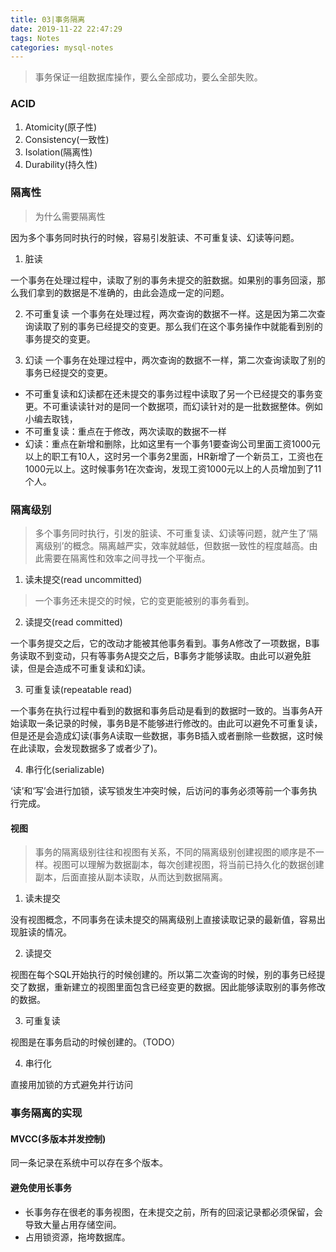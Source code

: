 ```yaml
---
title: 03|事务隔离
date: 2019-11-22 22:47:29
tags: Notes
categories: mysql-notes 
---
```


> 事务保证一组数据库操作，要么全部成功，要么全部失败。

### ACID
1. Atomicity(原子性)
2. Consistency(一致性)
3. Isolation(隔离性)
4. Durability(持久性)

### 隔离性
> 为什么需要隔离性

因为多个事务同时执行的时候，容易引发脏读、不可重复读、幻读等问题。

1. 脏读

一个事务在处理过程中，读取了别的事务未提交的脏数据。如果别的事务回滚，那么我们拿到的数据是不准确的，由此会造成一定的问题。

2. 不可重复读
一个事务在处理过程，两次查询的数据不一样。这是因为第二次查询读取了别的事务已经提交的变更。那么我们在这个事务操作中就能看到别的事务提交的变更。

3. 幻读
一个事务在处理过程中，两次查询的数据不一样，第二次查询读取了别的事务已经提交的变更。

+ 不可重复读和幻读都在还未提交的事务过程中读取了另一个已经提交的事务变更。不可重读读针对的是同一个数据项，而幻读针对的是一批数据整体。例如小编去取钱，
+ 不可重复读：重点在于修改，两次读取的数据不一样
+ 幻读：重点在新增和删除，比如这里有一个事务1要查询公司里面工资1000元以上的职工有10人，这时另一个事务2里面，HR新增了一个新员工，工资也在1000元以上。这时候事务1在次查询，发现工资1000元以上的人员增加到了11个人。


### 隔离级别
> 多个事务同时执行，引发的脏读、不可重复读、幻读等问题，就产生了‘隔离级别’的概念。隔离越严实，效率就越低，但数据一致性的程度越高。由此需要在隔离性和效率之间寻找一个平衡点。

1. 读未提交(read uncommitted)

> 一个事务还未提交的时候，它的变更能被别的事务看到。

2. 读提交(read committed)

一个事务提交之后，它的改动才能被其他事务看到。事务A修改了一项数据，B事务读取不到变动，只有等事务A提交之后，B事务才能够读取。由此可以避免脏读，但是会造成不可重复读和幻读。

3. 可重复读(repeatable read)

一个事务在执行过程中看到的数据和事务启动是看到的数据时一致的。当事务A开始读取一条记录的时候，事务B是不能够进行修改的。由此可以避免不可重复读，但是还是会造成幻读(事务A读取一些数据，事务B插入或者删除一些数据，这时候在此读取，会发现数据多了或者少了)。

4. 串行化(serializable)

‘读’和‘写’会进行加锁，读写锁发生冲突时候，后访问的事务必须等前一个事务执行完成。

#### 视图
> 事务的隔离级别往往和视图有关系，不同的隔离级别创建视图的顺序是不一样。视图可以理解为数据副本，每次创建视图，将当前已持久化的数据创建副本，后面直接从副本读取，从而达到数据隔离。

1. 读未提交

没有视图概念，不同事务在读未提交的隔离级别上直接读取记录的最新值，容易出现脏读的情况。

2. 读提交

视图在每个SQL开始执行的时候创建的。所以第二次查询的时候，别的事务已经提交了数据，重新建立的视图里面包含已经变更的数据。因此能够读取别的事务修改的数据。

3. 可重复读

视图是在事务启动的时候创建的。（TODO）

4. 串行化

直接用加锁的方式避免并行访问

### 事务隔离的实现
#### MVCC(多版本并发控制)
同一条记录在系统中可以存在多个版本。

#### 避免使用长事务
+ 长事务存在很老的事务视图，在未提交之前，所有的回滚记录都必须保留，会导致大量占用存储空间。
+ 占用锁资源，拖垮数据库。








